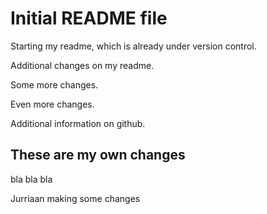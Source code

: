 # Initial README file

Starting my readme, which is already under version control.

Additional changes on my readme.

Some more changes.

Even more changes.

Additional information on github.

## These are my own changes
bla bla bla

Jurriaan making some changes

